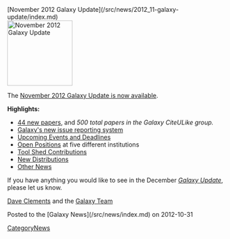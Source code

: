 <div class='newsItemHeader'>[November 2012 Galaxy Update](/src/news/2012_11-galaxy-update/index.md)</div>

<div class='right'><a href='/src/galaxy-updates/2012_11/index.md'><img src="/src/images/logos/GalaxyUpdate200.png" alt="November 2012 Galaxy Update" width=150 /></a></div>

The [November 2012 Galaxy Update is now available](/src/galaxy-updates/2012_11/index.md). 

**Highlights:**

* [44 new papers](/src/galaxy-updates/2012_11/index.md#new-papers), and *500 total papers in the Galaxy CiteULike group.*
* [Galaxy's new issue reporting system](/src/galaxy-updates/2012_11/index.md#new-trello-issue-board)
* [Upcoming Events and Deadlines](/src/galaxy-updates/2012_11/index.md#upcoming-events-and-deadlines)
* [Open Positions](/src/galaxy-updates/2012_11/index.md#whos-hiring) at five different institutions
* [Tool Shed Contributions](/src/galaxy-updates/2012_11/index.md#tool-shed-contributions)
* [New Distributions](/src/galaxy-updates/2012_11/index.md#new-distributions)
* [Other News](/src/galaxy-updates/2012_11/index.md#other-news)

If you have anything you would like to see in the December *[Galaxy Update](/src/galaxy-updates/index.md)*, please let us know.

[Dave Clements](/src/dave-clements/index.md) and the [Galaxy Team](/src/galaxy-team/index.md)

<div class='newsItemFooter'>Posted to the [Galaxy News](/src/news/index.md) on 2012-10-31</div>

[CategoryNews](/src/category-news/index.md)
